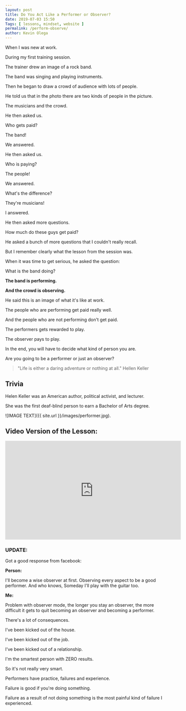 ```yaml
--- 
layout: post 
title: Do You Act Like a Performer or Observer?
date: 2019-07-03 15:50
Tags: [ lessons, mindset, website ]
permalink: /perform-observe/ 
author: Kevin Olega 
--- 
```

When I was new at work.

During my first training session.

The trainer drew an image of a rock band.

The band was singing and playing instruments.

Then he began to draw a crowd of audience with lots of people.

He told us that in the photo there are two kinds of people in the picture.

The musicians and the crowd.

He then asked us.

Who gets paid?

The band! 

We answered.

He then asked us.

Who is paying?

The people!

We answered.

What's the difference?

They're musicians! 

I answered.

He then asked more questions.

How much do these guys get paid?

He asked a bunch of more questions that I couldn't really recall.

But I remember clearly what the lesson from the session was.

When it was time to get serious, he asked the question:

What is the band doing?

**The band is performing.**

**And the crowd is observing.**

He said this is an image of what it's like at work.

The people who are performing get paid really well.

And the people who are not performing don't get paid.

The performers gets rewarded to play.

The observer pays to play.

In the end, you will have to decide what kind of person you are.

Are you going to be a performer or just an observer?

> "Life is either a daring adventure or nothing at all." Hellen Keller

## Trivia

Helen Keller was an American author, political activist, and lecturer. 

She was the first deaf-blind person to earn a Bachelor of Arts degree.

![IMAGE TEXT]({{ site.url }}/images/performer.jpg).

## Video Version of the Lesson:

<iframe width="560" height="315" src="https://www.youtube.com/embed/7NZqeVRJ06E" frameborder="0" allow="accelerometer; autoplay; encrypted-media; gyroscope; picture-in-picture" allowfullscreen></iframe>


### UPDATE:

Got a good response from facebook:

**Person:**

I'll become a wise observer at first. Observing every aspect to be a good performer. And who knows, Someday I'll play with the guitar too.

**Me:**

Problem with observer mode, the longer you stay an observer, the more difficult it gets to quit becoming an observer and becoming a performer.

There's a lot of consequences.

I've been kicked out of the house.

I've been kicked out of the job.

I've been kicked out of a relationship.

I'm the smartest person with ZERO results.

So it's not really very smart.

Performers have practice, failures and experience.

Failure is good if you're doing something.

Failure as a result of not doing something is the most painful kind of failure I experienced.